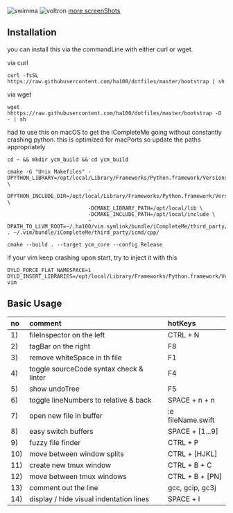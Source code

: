 ![swimma](https://user-images.githubusercontent.com/2852881/27667478-3d63409a-5c7b-11e7-8ed3-6337e007dad7.png)
![voltron](https://user-images.githubusercontent.com/2852881/30522554-4ca7e0c4-9bd2-11e7-931e-e3682dba3717.png)
[more screenShots](https://github.com/ha100/dotfiles/issues/1)

## Installation

you can install this via the commandLine with either curl or wget.

via curl

``` shell
curl -fsSL https://raw.githubusercontent.com/ha100/dotfiles/master/bootstrap | sh
```
via wget

``` shell
wget hhttps://raw.githubusercontent.com/ha100/dotfiles/master/bootstrap -O - | sh
```

had to use this on macOS to get the iCompleteMe going without constantly crashing python. this is optimized for macPorts so update the paths appropriately

```
cd ~ && mkdir ycm_build && cd ycm_build

cmake -G "Unix Makefiles" -DPYTHON_LIBRARY=/opt/local/Library/Frameworks/Python.framework/Versions/2.7/lib/libpython2.7.dylib \
                          -DPYTHON_INCLUDE_DIR=/opt/local/Library/Frameworks/Python.framework/Versions/2.7/Headers \
                          -DCMAKE_LIBRARY_PATH=/opt/local/lib \
                          -DCMAKE_INCLUDE_PATH=/opt/local/include \
                          -DPATH_TO_LLVM_ROOT=~/.ha100/vim.symlink/bundle/iCompleteMe/third_party/icmd/cpp/llvm/ . ~/.vim/bundle/iCompleteMe/third_party/icmd/cpp/

cmake --build . --target ycm_core --config Release
```

if your vim keep crashing upon start, try to inject it with this

```
DYLD_FORCE_FLAT_NAMESPACE=1 DYLD_INSERT_LIBRARIES=/opt/local/Library/Frameworks/Python.framework/Versions/2.7/lib/libpython2.7.dylib vim
```

## Basic Usage

| no  | comment | hotKeys |
|:----- | :------ | :------ |
|  1) | fileInspector on the left | CTRL + N |
|  2) | tagBar on the right | F8 |
|  3) | remove whiteSpace in th file | F1 |
|  4) | toggle sourceCode syntax check & linter | F4 |
|  5) | show undoTree | F5 |
|  6) | toggle lineNumbers to relative & back | SPACE + n + n |
|  7) | open new file in buffer | :e fileName.swift |
|  8) | easy switch buffers | SPACE + [1...9] |
|  9) | fuzzy file finder | CTRL + P |
| 10) | move between window splits | CTRL + [HJKL] |
| 11) | create new tmux window | CTRL + B + C |
| 12) | move between tmux windows | CTRL + B + [PN] |
| 13) | comment out the line | gcc, gcip, gc3j |
| 14) | display / hide visual indentation lines | SPACE + l |



